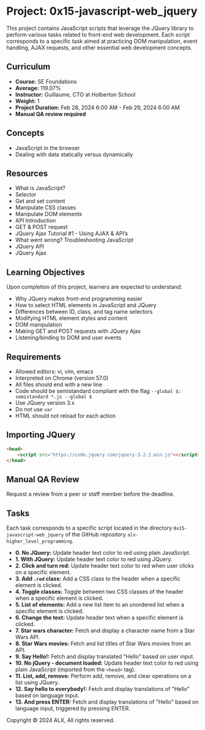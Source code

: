 # Project: 0x15-javascript-web_jquery

This project contains JavaScript scripts that leverage the JQuery library to perform various tasks related to front-end web development. Each script corresponds to a specific task aimed at practicing DOM manipulation, event handling, AJAX requests, and other essential web development concepts.

## Curriculum
- **Course:** SE Foundations
- **Average:** 119.07%
- **Instructor:** Guillaume, CTO at Holberton School
- **Weight:** 1
- **Project Duration:** Feb 28, 2024 6:00 AM - Feb 29, 2024 6:00 AM
- **Manual QA review required**

## Concepts
- JavaScript in the browser
- Dealing with data statically versus dynamically

## Resources
- What is JavaScript?
- Selector
- Get and set content
- Manipulate CSS classes
- Manipulate DOM elements
- API Introduction
- GET & POST request
- JQuery Ajax Tutorial #1 - Using AJAX & API’s
- What went wrong? Troubleshooting JavaScript
- JQuery API
- JQuery Ajax

## Learning Objectives
Upon completion of this project, learners are expected to understand:
- Why JQuery makes front-end programming easier
- How to select HTML elements in JavaScript and JQuery
- Differences between ID, class, and tag name selectors
- Modifying HTML element styles and content
- DOM manipulation
- Making GET and POST requests with JQuery Ajax
- Listening/binding to DOM and user events

## Requirements
- Allowed editors: vi, vim, emacs
- Interpreted on Chrome (version 57.0)
- All files should end with a new line
- Code should be semistandard compliant with the flag `--global $: semistandard *.js --global $`
- Use JQuery version 3.x
- Do not use `var`
- HTML should not reload for each action

## Importing JQuery
```html
<head>
    <script src="https://code.jquery.com/jquery-3.2.1.min.js"></script>
</head>
```

## Manual QA Review
Request a review from a peer or staff member before the deadline.

## Tasks
Each task corresponds to a specific script located in the directory `0x15-javascript-web_jquery` of the GitHub repository `alx-higher_level_programming`.

- **0. No JQuery:** Update header text color to red using plain JavaScript.
- **1. With JQuery:** Update header text color to red using JQuery.
- **2. Click and turn red:** Update header text color to red when user clicks on a specific element.
- **3. Add `.red` class:** Add a CSS class to the header when a specific element is clicked.
- **4. Toggle classes:** Toggle between two CSS classes of the header when a specific element is clicked.
- **5. List of elements:** Add a new list item to an unordered list when a specific element is clicked.
- **6. Change the text:** Update header text when a specific element is clicked.
- **7. Star wars character:** Fetch and display a character name from a Star Wars API.
- **8. Star Wars movies:** Fetch and list titles of Star Wars movies from an API.
- **9. Say Hello!:** Fetch and display translated "Hello" based on user input.
- **10. No jQuery - document loaded:** Update header text color to red using plain JavaScript (imported from the `<head>` tag).
- **11. List, add, remove:** Perform add, remove, and clear operations on a list using JQuery.
- **12. Say hello to everybody!:** Fetch and display translations of "Hello" based on language input.
- **13. And press ENTER:** Fetch and display translations of "Hello" based on language input, triggered by pressing ENTER.

Copyright © 2024 ALX, All rights reserved.
